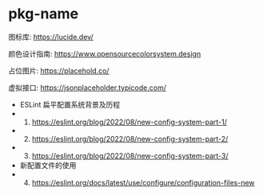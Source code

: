 # pkg-name

图标库:
https://lucide.dev/

颜色设计指南:
https://www.opensourcecolorsystem.design

占位图片:
https://placehold.co/

虚拟接口:
https://jsonplaceholder.typicode.com/

* ESLint 扁平配置系统背景及历程
* 1. https://eslint.org/blog/2022/08/new-config-system-part-1/
* 2. https://eslint.org/blog/2022/08/new-config-system-part-2/
* 3. https://eslint.org/blog/2022/08/new-config-system-part-3/
* 新配置文件的使用
* 4. https://eslint.org/docs/latest/use/configure/configuration-files-new
